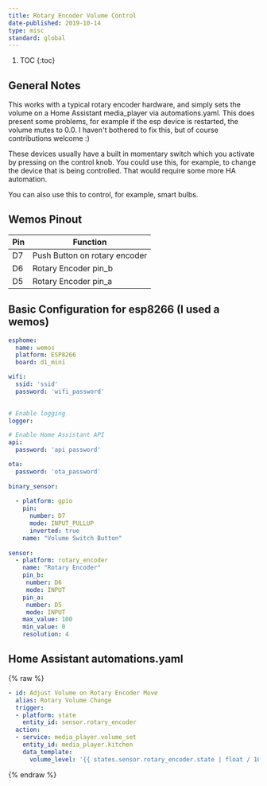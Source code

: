 ```yaml
---
title: Rotary Encoder Volume Control
date-published: 2019-10-14
type: misc
standard: global
---
```

1. TOC
{:toc}

## General Notes

This works with a typical rotary encoder hardware, and simply sets the volume on a Home Assistant media_player via automations.yaml. This does present some problems, for example if the esp device is restarted, the volume mutes to 0.0. I haven't bothered to fix this, but of course contributions welcome :)

These devices usually have a built in momentary switch which you activate by pressing on the control knob. You could use this, for example, to change the device that is being controlled. That would require some more HA automation.

You can also use this to control, for example, smart bulbs.

## Wemos Pinout

| Pin     | Function                           |
|---------|------------------------------------|
| D7      | Push Button on rotary encoder      |
| D6      | Rotary Encoder pin_b               |
| D5      | Rotary Encoder pin_a               |

## Basic Configuration for esp8266 (I used a wemos)
```yaml
esphome:
  name: wemos
  platform: ESP8266
  board: d1_mini

wifi:
  ssid: 'ssid'
  password: 'wifi_password'
  

# Enable logging
logger:

# Enable Home Assistant API
api:
  password: 'api_password'

ota:
  password: 'ota_password'
  
binary_sensor:
  
  - platform: gpio
    pin:
      number: D7
      mode: INPUT_PULLUP
      inverted: true
    name: "Volume Switch Button"
    
sensor:   
  - platform: rotary_encoder
    name: "Rotary Encoder"
    pin_b: 
     number: D6
     mode: INPUT
    pin_a: 
     number: D5
     mode: INPUT
    max_value: 100
    min_value: 0
    resolution: 4
```
    
## Home Assistant automations.yaml
{% raw %}
```yaml
- id: Adjust Volume on Rotary Encoder Move
  alias: Rotary Volume Change
  trigger:
  - platform: state
    entity_id: sensor.rotary_encoder
  action:
  - service: media_player.volume_set
    entity_id: media_player.kitchen
    data_template:
      volume_level: '{{ states.sensor.rotary_encoder.state | float / 100 }}'
```
{% endraw %}
    

  

  
